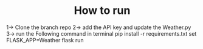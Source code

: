 <h1 align="center">How to run</h1>

1-> Clone the branch repo
2-> add the API key and update the Weather.py
3-> run the Following command in terminal
        pip install -r requirements.txt
        set FLASK_APP=Weather
        flask run
